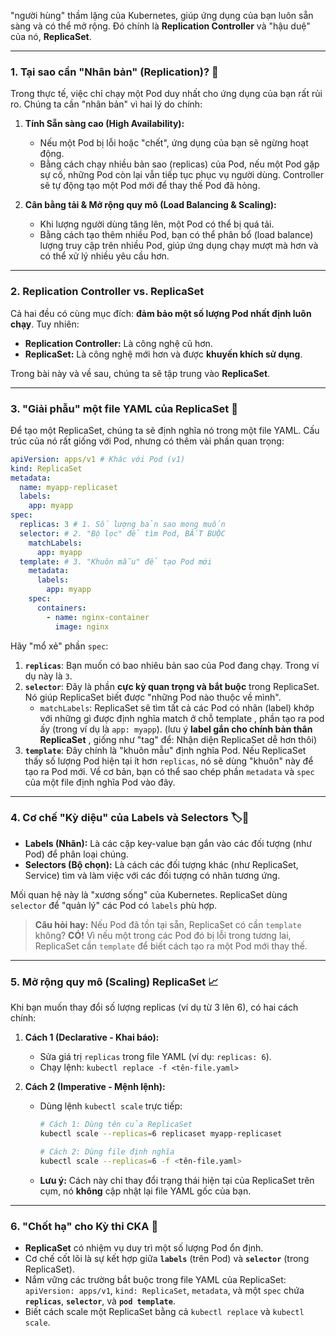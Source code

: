 "người hùng" thầm lặng của Kubernetes, giúp ứng dụng của bạn luôn sẵn sàng và có thể mở rộng. Đó chính là **Replication Controller** và "hậu duệ" của nó, **ReplicaSet**.

---

### 1\. Tại sao cần "Nhân bản" (Replication)? 🤔

Trong thực tế, việc chỉ chạy một Pod duy nhất cho ứng dụng của bạn rất rủi ro. Chúng ta cần "nhân bản" vì hai lý do chính:

1. **Tính Sẵn sàng cao (High Availability):**

   - Nếu một Pod bị lỗi hoặc "chết", ứng dụng của bạn sẽ ngừng hoạt động.
   - Bằng cách chạy nhiều bản sao (replicas) của Pod, nếu một Pod gặp sự cố, những Pod còn lại vẫn tiếp tục phục vụ người dùng. Controller sẽ tự động tạo một Pod mới để thay thế Pod đã hỏng.

2. **Cân bằng tải & Mở rộng quy mô (Load Balancing & Scaling):**

   - Khi lượng người dùng tăng lên, một Pod có thể bị quá tải.
   - Bằng cách tạo thêm nhiều Pod, bạn có thể phân bổ (load balance) lượng truy cập trên nhiều Pod, giúp ứng dụng chạy mượt mà hơn và có thể xử lý nhiều yêu cầu hơn.

---

### 2\. Replication Controller vs. ReplicaSet

Cả hai đều có cùng mục đích: **đảm bảo một số lượng Pod nhất định luôn chạy**. Tuy nhiên:

- **Replication Controller:** Là công nghệ cũ hơn.
- **ReplicaSet:** Là công nghệ mới hơn và được **khuyến khích sử dụng**.

Trong bài này và về sau, chúng ta sẽ tập trung vào **ReplicaSet**.

---

### 3\. "Giải phẫu" một file YAML của ReplicaSet 🧬

Để tạo một ReplicaSet, chúng ta sẽ định nghĩa nó trong một file YAML. Cấu trúc của nó rất giống với Pod, nhưng có thêm vài phần quan trọng:

```yaml
apiVersion: apps/v1 # Khác với Pod (v1)
kind: ReplicaSet
metadata:
  name: myapp-replicaset
  labels:
    app: myapp
spec:
  replicas: 3 # 1. Số lượng bản sao mong muốn
  selector: # 2. "Bộ lọc" để tìm Pod, BẮT BUỘC
    matchLabels:
      app: myapp
  template: # 3. "Khuôn mẫu" để tạo Pod mới
    metadata:
      labels:
        app: myapp
    spec:
      containers:
        - name: nginx-container
          image: nginx
```

Hãy "mổ xẻ" phần `spec`:

1. **`replicas`**: Bạn muốn có bao nhiêu bản sao của Pod đang chạy. Trong ví dụ này là `3`.
2. **`selector`**: Đây là phần **cực kỳ quan trọng và bắt buộc** trong ReplicaSet. Nó giúp ReplicaSet biết được "những Pod nào thuộc về mình".
   - `matchLabels`: ReplicaSet sẽ tìm tất cả các Pod có nhãn (label) khớp với những gì được định nghĩa match ở chỗ template , phần tạo ra pod ấy (trong ví dụ là `app: myapp`). (lưu ý **label gắn cho chính bản thân ReplicaSet** , giống như "tag" để: Nhận diện ReplicaSet dễ hơn thôi)
3. **`template`**: Đây chính là "khuôn mẫu" định nghĩa Pod. Nếu ReplicaSet thấy số lượng Pod hiện tại ít hơn `replicas`, nó sẽ dùng "khuôn" này để tạo ra Pod mới. Về cơ bản, bạn có thể sao chép phần `metadata` và `spec` của một file định nghĩa Pod vào đây.

---

### 4\. Cơ chế "Kỳ diệu" của Labels và Selectors 🏷️🔎

- **Labels (Nhãn):** Là các cặp key-value bạn gắn vào các đối tượng (như Pod) để phân loại chúng.
- **Selectors (Bộ chọn):** Là cách các đối tượng khác (như ReplicaSet, Service) tìm và làm việc với các đối tượng có nhãn tương ứng.

Mối quan hệ này là "xương sống" của Kubernetes. ReplicaSet dùng `selector` để "quản lý" các Pod có `labels` phù hợp.

> **Câu hỏi hay:** Nếu Pod đã tồn tại sẵn, ReplicaSet có cần `template` không? **CÓ\!** Vì nếu một trong các Pod đó bị lỗi trong tương lai, ReplicaSet cần `template` để biết cách tạo ra một Pod mới thay thế.

---

### 5\. Mở rộng quy mô (Scaling) ReplicaSet 📈

Khi bạn muốn thay đổi số lượng replicas (ví dụ từ 3 lên 6), có hai cách chính:

1. **Cách 1 (Declarative - Khai báo):**

   - Sửa giá trị `replicas` trong file YAML (ví dụ: `replicas: 6`).
   - Chạy lệnh: `kubectl replace -f <tên-file.yaml>`

2. **Cách 2 (Imperative - Mệnh lệnh):**

   - Dùng lệnh `kubectl scale` trực tiếp:

     ```bash
     # Cách 1: Dùng tên của ReplicaSet
     kubectl scale --replicas=6 replicaset myapp-replicaset

     # Cách 2: Dùng file định nghĩa
     kubectl scale --replicas=6 -f <tên-file.yaml>
     ```

   - **Lưu ý:** Cách này chỉ thay đổi trạng thái hiện tại của ReplicaSet trên cụm, nó **không** cập nhật lại file YAML gốc của bạn.

---

### 6\. "Chốt hạ" cho Kỳ thi CKA 📝

- **ReplicaSet** có nhiệm vụ duy trì một số lượng Pod ổn định.
- Cơ chế cốt lõi là sự kết hợp giữa **`labels`** (trên Pod) và **`selector`** (trong ReplicaSet).
- Nắm vững các trường bắt buộc trong file YAML của ReplicaSet: `apiVersion: apps/v1`, `kind: ReplicaSet`, `metadata`, và một `spec` chứa **`replicas`**, **`selector`**, và **`pod template`**.
- Biết cách scale một ReplicaSet bằng cả `kubectl replace` và `kubectl scale`.
